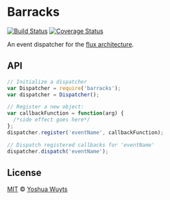 # Barracks

[![Build Status](https://travis-ci.org/yoshuawuyts/barracks.svg)](https://travis-ci.org/yoshuawuyts/barracks)
[![Coverage Status](https://coveralls.io/repos/yoshuawuyts/barracks/badge.png?branch=master)](https://coveralls.io/r/yoshuawuyts/barracks?branch=master)

An event dispatcher for the [flux architecture](http://facebook.github.io/react/blog/2014/05/06/flux.html).

## API
````js
// Initialize a dispatcher
var Dispatcher = require('barracks');
var dispatcher = Dispatcher();

// Register a new object:
var callbackFunction = function(arg) {
  /*side effect goes here*/
};
dispatcher.register('eventName', callbackFunction);

// Dispatch registered callbacks for 'eventName'
dispatcher.dispatch('eventName');
````

## License
[MIT](https://tldrlegal.com/license/mit-license) © [Yoshua Wuyts](yoshuawuyts.com)